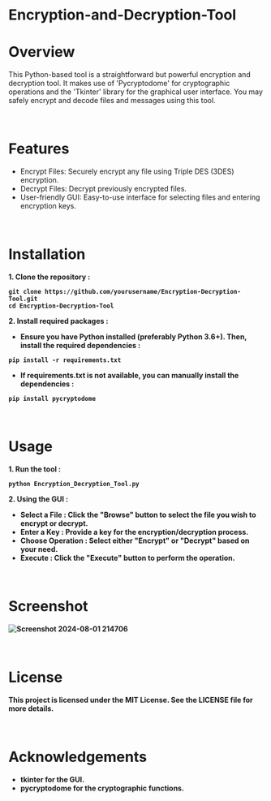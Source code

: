 # Encryption-and-Decryption-Tool
# Overview

This Python-based tool is a straightforward but powerful encryption and decryption tool. It makes use of 'Pycryptodome' for cryptographic operations and the 'Tkinter' library for the graphical user interface. You may safely encrypt and decode files and messages using this tool.

<br>

# Features

- Encrypt Files: Securely encrypt any file using Triple DES (3DES) encryption.
- Decrypt Files: Decrypt previously encrypted files.
- User-friendly GUI: Easy-to-use interface for selecting files and entering encryption keys.

<br>

# Installation
 <b> 1.  Clone the repository : <b><br>
  
  `git clone https://github.com/yourusername/Encryption-Decryption-Tool.git` <br>
  `cd Encryption-Decryption-Tool` <br>

  <b> 2.  Install required packages : <b><br>

 - Ensure you have Python installed (preferably Python 3.6+). Then, install the required dependencies : <br>

  `pip install -r requirements.txt` <br>

 - If requirements.txt is not available, you can manually install the dependencies : <br>

`pip install pycryptodome` <br>

<br>

# Usage

<b> 1.  Run the tool : <b><br>

`python Encryption_Decryption_Tool.py` <br>

 <b> 2.  Using the GUI : <b><br>

- Select a File : Click the "Browse" button to select the file you wish to encrypt or decrypt.
- Enter a Key : Provide a key for the encryption/decryption process.
- Choose Operation : Select either "Encrypt" or "Decrypt" based on your need.
- Execute : Click the "Execute" button to perform the operation.

<br>

 # Screenshot
 
![Screenshot 2024-08-01 214706](https://github.com/user-attachments/assets/7c4a01c4-9ee8-435a-8dd7-e3d2f9f1789b)


<br>

# License

This project is licensed under the MIT License. See the LICENSE file for more details. <br>

<br>

# Acknowledgements

- tkinter for the GUI.
- pycryptodome for the cryptographic functions.
